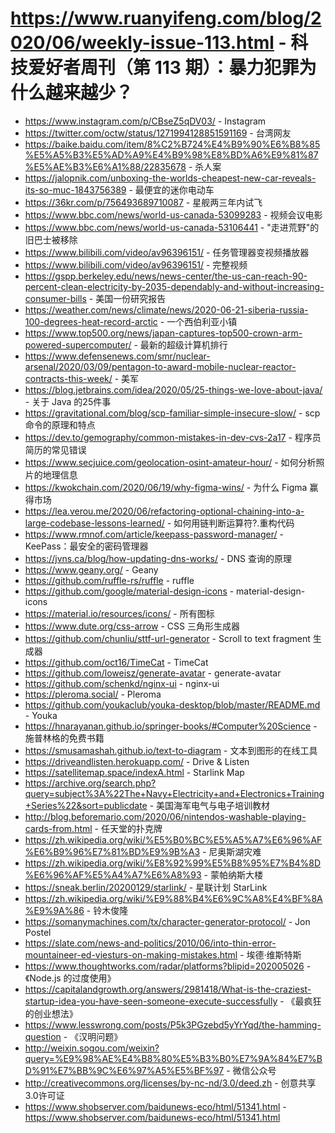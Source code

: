 # https://www.ruanyifeng.com/blog/2020/06/weekly-issue-113.html - 科技爱好者周刊（第 113 期）：暴力犯罪为什么越来越少？

- https://www.instagram.com/p/CBseZ5qDV03/ - Instagram
- https://twitter.com/octw/status/1271994128851591169 - 台湾网友
- https://baike.baidu.com/item/8%C2%B724%E4%B9%90%E6%B8%85%E5%A5%B3%E5%AD%A9%E4%B9%98%E8%BD%A6%E9%81%87%E5%AE%B3%E6%A1%88/22835678 - 杀人案
- https://jalopnik.com/unboxing-the-worlds-cheapest-new-car-reveals-its-so-muc-1843756389 - 最便宜的迷你电动车
- https://36kr.com/p/756493689710087 - 星舰两三年内试飞
- https://www.bbc.com/news/world-us-canada-53099283 - 视频会议电影
- https://www.bbc.com/news/world-us-canada-53106441 - "走进荒野"的旧巴士被移除
- https://www.bilibili.com/video/av96396151/ - 任务管理器变视频播放器
- https://www.bilibili.com/video/av96396151/ - 完整视频
- https://gspp.berkeley.edu/news/news-center/the-us-can-reach-90-percent-clean-electricity-by-2035-dependably-and-without-increasing-consumer-bills - 美国一份研究报告
- https://weather.com/news/climate/news/2020-06-21-siberia-russia-100-degrees-heat-record-arctic - 一个西伯利亚小镇
- https://www.top500.org/news/japan-captures-top500-crown-arm-powered-supercomputer/ - 最新的超级计算机排行
- https://www.defensenews.com/smr/nuclear-arsenal/2020/03/09/pentagon-to-award-mobile-nuclear-reactor-contracts-this-week/ - 美军
- https://blog.jetbrains.com/idea/2020/05/25-things-we-love-about-java/ - 关于 Java 的25件事
- https://gravitational.com/blog/scp-familiar-simple-insecure-slow/ - scp 命令的原理和特点
- https://dev.to/gemography/common-mistakes-in-dev-cvs-2a17 - 程序员简历的常见错误
- https://www.secjuice.com/geolocation-osint-amateur-hour/ - 如何分析照片的地理信息
- https://kwokchain.com/2020/06/19/why-figma-wins/ - 为什么 Figma 赢得市场
- https://lea.verou.me/2020/06/refactoring-optional-chaining-into-a-large-codebase-lessons-learned/ - 如何用链判断运算符?.重构代码
- https://www.rmnof.com/article/keepass-password-manager/ - KeePass：最安全的密码管理器
- https://jvns.ca/blog/how-updating-dns-works/ - DNS 查询的原理
- https://www.geany.org/ - Geany
- https://github.com/ruffle-rs/ruffle - ruffle
- https://github.com/google/material-design-icons - material-design-icons
- https://material.io/resources/icons/ - 所有图标
- https://www.dute.org/css-arrow - CSS 三角形生成器
- https://github.com/chunliu/sttf-url-generator - Scroll to text fragment 生成器
- https://github.com/oct16/TimeCat - TimeCat
- https://github.com/loweisz/generate-avatar - generate-avatar
- https://github.com/schenkd/nginx-ui - nginx-ui
- https://pleroma.social/ - Pleroma
- https://github.com/youkaclub/youka-desktop/blob/master/README.md - Youka
- https://hnarayanan.github.io/springer-books/#Computer%20Science - 施普林格的免费书籍
- https://smusamashah.github.io/text-to-diagram - 文本到图形的在线工具
- https://driveandlisten.herokuapp.com/ - Drive & Listen
- https://satellitemap.space/indexA.html - Starlink Map
- https://archive.org/search.php?query=subject%3A%22The+Navy+Electricity+and+Electronics+Training+Series%22&sort=publicdate - 美国海军电气与电子培训教材
- http://blog.beforemario.com/2020/06/nintendos-washable-playing-cards-from.html - 任天堂的扑克牌
- https://zh.wikipedia.org/wiki/%E5%B0%BC%E5%A5%A7%E6%96%AF%E6%B9%96%E7%81%BD%E9%9B%A3 - 尼奥斯湖灾难
- https://zh.wikipedia.org/wiki/%E8%92%99%E5%B8%95%E7%B4%8D%E6%96%AF%E5%A4%A7%E6%A8%93 - 蒙帕纳斯大楼
- https://sneak.berlin/20200129/starlink/ - 星联计划 StarLink
- https://zh.wikipedia.org/wiki/%E9%88%B4%E6%9C%A8%E4%BF%8A%E9%9A%86 - 铃木俊隆
- https://somanymachines.com/tx/character-generator-protocol/ - Jon Postel
- https://slate.com/news-and-politics/2010/06/into-thin-error-mountaineer-ed-viesturs-on-making-mistakes.html - 埃德·维斯特斯
- https://www.thoughtworks.com/radar/platforms?blipid=202005026 - 《Node.js 的过度使用》
- https://capitalandgrowth.org/answers/2981418/What-is-the-craziest-startup-idea-you-have-seen-someone-execute-successfully - 《最疯狂的创业想法》
- https://www.lesswrong.com/posts/P5k3PGzebd5yYrYqd/the-hamming-question - 《汉明问题》
- http://weixin.sogou.com/weixin?query=%E9%98%AE%E4%B8%80%E5%B3%B0%E7%9A%84%E7%BD%91%E7%BB%9C%E6%97%A5%E5%BF%97 - 微信公众号
- http://creativecommons.org/licenses/by-nc-nd/3.0/deed.zh - 创意共享3.0许可证
- https://www.shobserver.com/baidunews-eco/html/51341.html - https://www.shobserver.com/baidunews-eco/html/51341.html
